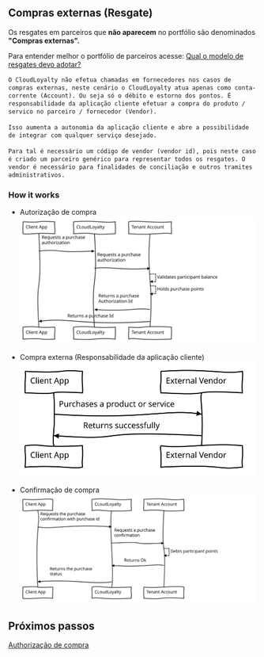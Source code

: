 ## Compras externas (Resgate)

Os resgates em parceiros que **não aparecem** no portfólio são denominados **"Compras externas".**

Para entender melhor o portfólio de parceiros acesse:
[Qual o modelo de resgates devo adotar?](/purchase/readme.md)

    O CloudLoyalty não efetua chamadas em fornecedores nos casos de compras externas, neste cenário o CloudLoyalty atua apenas como conta-corrente (Account). Ou seja só o débito e estorno dos pontos. É responsabilidade da aplicação cliente efetuar a compra do produto / servico no parceiro / fornecedor (Vendor).

    Isso aumenta a autonomia da aplicação cliente e abre a possibilidade de integrar com qualquer serviço desejado.

    Para tal é necessário um código de vendor (vendor id), pois neste caso é criado um parceiro genérico para representar todos os resgates. O vendor é necessário para finalidades de conciliação e outros tramites administrativos.

### How it works

- Autorização de compra
  ![Authorize Purchase](/images/purchase-external-1-diagram.svg)

- Compra externa (Responsabilidade da aplicação cliente)
  ![External Vendor](/images/purchase-external-2-diagram.svg)

- Confirmação de compra
  ![Confirm Purchase](/images/purchase-external-3-diagram.svg)

## Próximos passos

[Authorização de compra](/purchase/authorize.md)
